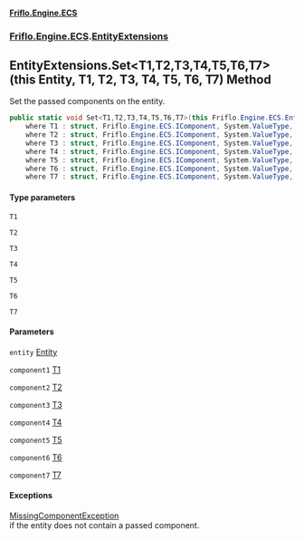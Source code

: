 #### [Friflo.Engine.ECS](index.md 'index')
### [Friflo.Engine.ECS](Friflo.Engine.ECS.md 'Friflo.Engine.ECS').[EntityExtensions](EntityExtensions.md 'Friflo.Engine.ECS.EntityExtensions')

## EntityExtensions.Set<T1,T2,T3,T4,T5,T6,T7>(this Entity, T1, T2, T3, T4, T5, T6, T7) Method

Set the passed components on the entity.

```csharp
public static void Set<T1,T2,T3,T4,T5,T6,T7>(this Friflo.Engine.ECS.Entity entity, in T1 component1, in T2 component2, in T3 component3, in T4 component4, in T5 component5, in T6 component6, in T7 component7)
    where T1 : struct, Friflo.Engine.ECS.IComponent, System.ValueType, System.ValueType
    where T2 : struct, Friflo.Engine.ECS.IComponent, System.ValueType, System.ValueType
    where T3 : struct, Friflo.Engine.ECS.IComponent, System.ValueType, System.ValueType
    where T4 : struct, Friflo.Engine.ECS.IComponent, System.ValueType, System.ValueType
    where T5 : struct, Friflo.Engine.ECS.IComponent, System.ValueType, System.ValueType
    where T6 : struct, Friflo.Engine.ECS.IComponent, System.ValueType, System.ValueType
    where T7 : struct, Friflo.Engine.ECS.IComponent, System.ValueType, System.ValueType;
```
#### Type parameters

<a name='Friflo.Engine.ECS.EntityExtensions.Set_T1,T2,T3,T4,T5,T6,T7_(thisFriflo.Engine.ECS.Entity,T1,T2,T3,T4,T5,T6,T7).T1'></a>

`T1`

<a name='Friflo.Engine.ECS.EntityExtensions.Set_T1,T2,T3,T4,T5,T6,T7_(thisFriflo.Engine.ECS.Entity,T1,T2,T3,T4,T5,T6,T7).T2'></a>

`T2`

<a name='Friflo.Engine.ECS.EntityExtensions.Set_T1,T2,T3,T4,T5,T6,T7_(thisFriflo.Engine.ECS.Entity,T1,T2,T3,T4,T5,T6,T7).T3'></a>

`T3`

<a name='Friflo.Engine.ECS.EntityExtensions.Set_T1,T2,T3,T4,T5,T6,T7_(thisFriflo.Engine.ECS.Entity,T1,T2,T3,T4,T5,T6,T7).T4'></a>

`T4`

<a name='Friflo.Engine.ECS.EntityExtensions.Set_T1,T2,T3,T4,T5,T6,T7_(thisFriflo.Engine.ECS.Entity,T1,T2,T3,T4,T5,T6,T7).T5'></a>

`T5`

<a name='Friflo.Engine.ECS.EntityExtensions.Set_T1,T2,T3,T4,T5,T6,T7_(thisFriflo.Engine.ECS.Entity,T1,T2,T3,T4,T5,T6,T7).T6'></a>

`T6`

<a name='Friflo.Engine.ECS.EntityExtensions.Set_T1,T2,T3,T4,T5,T6,T7_(thisFriflo.Engine.ECS.Entity,T1,T2,T3,T4,T5,T6,T7).T7'></a>

`T7`
#### Parameters

<a name='Friflo.Engine.ECS.EntityExtensions.Set_T1,T2,T3,T4,T5,T6,T7_(thisFriflo.Engine.ECS.Entity,T1,T2,T3,T4,T5,T6,T7).entity'></a>

`entity` [Entity](Entity.md 'Friflo.Engine.ECS.Entity')

<a name='Friflo.Engine.ECS.EntityExtensions.Set_T1,T2,T3,T4,T5,T6,T7_(thisFriflo.Engine.ECS.Entity,T1,T2,T3,T4,T5,T6,T7).component1'></a>

`component1` [T1](EntityExtensions.Set_T1,T2,T3,T4,T5,T6,T7_(thisEntity,T1,T2,T3,T4,T5,T6,T7).md#Friflo.Engine.ECS.EntityExtensions.Set_T1,T2,T3,T4,T5,T6,T7_(thisFriflo.Engine.ECS.Entity,T1,T2,T3,T4,T5,T6,T7).T1 'Friflo.Engine.ECS.EntityExtensions.Set<T1,T2,T3,T4,T5,T6,T7>(this Friflo.Engine.ECS.Entity, T1, T2, T3, T4, T5, T6, T7).T1')

<a name='Friflo.Engine.ECS.EntityExtensions.Set_T1,T2,T3,T4,T5,T6,T7_(thisFriflo.Engine.ECS.Entity,T1,T2,T3,T4,T5,T6,T7).component2'></a>

`component2` [T2](EntityExtensions.Set_T1,T2,T3,T4,T5,T6,T7_(thisEntity,T1,T2,T3,T4,T5,T6,T7).md#Friflo.Engine.ECS.EntityExtensions.Set_T1,T2,T3,T4,T5,T6,T7_(thisFriflo.Engine.ECS.Entity,T1,T2,T3,T4,T5,T6,T7).T2 'Friflo.Engine.ECS.EntityExtensions.Set<T1,T2,T3,T4,T5,T6,T7>(this Friflo.Engine.ECS.Entity, T1, T2, T3, T4, T5, T6, T7).T2')

<a name='Friflo.Engine.ECS.EntityExtensions.Set_T1,T2,T3,T4,T5,T6,T7_(thisFriflo.Engine.ECS.Entity,T1,T2,T3,T4,T5,T6,T7).component3'></a>

`component3` [T3](EntityExtensions.Set_T1,T2,T3,T4,T5,T6,T7_(thisEntity,T1,T2,T3,T4,T5,T6,T7).md#Friflo.Engine.ECS.EntityExtensions.Set_T1,T2,T3,T4,T5,T6,T7_(thisFriflo.Engine.ECS.Entity,T1,T2,T3,T4,T5,T6,T7).T3 'Friflo.Engine.ECS.EntityExtensions.Set<T1,T2,T3,T4,T5,T6,T7>(this Friflo.Engine.ECS.Entity, T1, T2, T3, T4, T5, T6, T7).T3')

<a name='Friflo.Engine.ECS.EntityExtensions.Set_T1,T2,T3,T4,T5,T6,T7_(thisFriflo.Engine.ECS.Entity,T1,T2,T3,T4,T5,T6,T7).component4'></a>

`component4` [T4](EntityExtensions.Set_T1,T2,T3,T4,T5,T6,T7_(thisEntity,T1,T2,T3,T4,T5,T6,T7).md#Friflo.Engine.ECS.EntityExtensions.Set_T1,T2,T3,T4,T5,T6,T7_(thisFriflo.Engine.ECS.Entity,T1,T2,T3,T4,T5,T6,T7).T4 'Friflo.Engine.ECS.EntityExtensions.Set<T1,T2,T3,T4,T5,T6,T7>(this Friflo.Engine.ECS.Entity, T1, T2, T3, T4, T5, T6, T7).T4')

<a name='Friflo.Engine.ECS.EntityExtensions.Set_T1,T2,T3,T4,T5,T6,T7_(thisFriflo.Engine.ECS.Entity,T1,T2,T3,T4,T5,T6,T7).component5'></a>

`component5` [T5](EntityExtensions.Set_T1,T2,T3,T4,T5,T6,T7_(thisEntity,T1,T2,T3,T4,T5,T6,T7).md#Friflo.Engine.ECS.EntityExtensions.Set_T1,T2,T3,T4,T5,T6,T7_(thisFriflo.Engine.ECS.Entity,T1,T2,T3,T4,T5,T6,T7).T5 'Friflo.Engine.ECS.EntityExtensions.Set<T1,T2,T3,T4,T5,T6,T7>(this Friflo.Engine.ECS.Entity, T1, T2, T3, T4, T5, T6, T7).T5')

<a name='Friflo.Engine.ECS.EntityExtensions.Set_T1,T2,T3,T4,T5,T6,T7_(thisFriflo.Engine.ECS.Entity,T1,T2,T3,T4,T5,T6,T7).component6'></a>

`component6` [T6](EntityExtensions.Set_T1,T2,T3,T4,T5,T6,T7_(thisEntity,T1,T2,T3,T4,T5,T6,T7).md#Friflo.Engine.ECS.EntityExtensions.Set_T1,T2,T3,T4,T5,T6,T7_(thisFriflo.Engine.ECS.Entity,T1,T2,T3,T4,T5,T6,T7).T6 'Friflo.Engine.ECS.EntityExtensions.Set<T1,T2,T3,T4,T5,T6,T7>(this Friflo.Engine.ECS.Entity, T1, T2, T3, T4, T5, T6, T7).T6')

<a name='Friflo.Engine.ECS.EntityExtensions.Set_T1,T2,T3,T4,T5,T6,T7_(thisFriflo.Engine.ECS.Entity,T1,T2,T3,T4,T5,T6,T7).component7'></a>

`component7` [T7](EntityExtensions.Set_T1,T2,T3,T4,T5,T6,T7_(thisEntity,T1,T2,T3,T4,T5,T6,T7).md#Friflo.Engine.ECS.EntityExtensions.Set_T1,T2,T3,T4,T5,T6,T7_(thisFriflo.Engine.ECS.Entity,T1,T2,T3,T4,T5,T6,T7).T7 'Friflo.Engine.ECS.EntityExtensions.Set<T1,T2,T3,T4,T5,T6,T7>(this Friflo.Engine.ECS.Entity, T1, T2, T3, T4, T5, T6, T7).T7')

#### Exceptions

[MissingComponentException](MissingComponentException.md 'Friflo.Engine.ECS.MissingComponentException')  
if the entity does not contain a passed component.